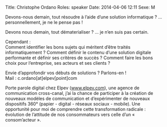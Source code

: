 Title: Christophe Ordano
Roles: speaker
Date: 2014-04-06 12:11
Sexe: M

Devons-nous demain, tout résoudre à l’aide d’une solution informatique ? 
… personnellement, je ne le pense pas ! 

Devons nous demain, tout dématerialiser  ? 
… je n’en suis pas certain. 

Cependant :  
Comment identifier les bons sujets qui méritent d’être traités informatiquement ? 
Comment définir le contenu d’une solution digitale performante et définir ses critères de succès ? 
Comment faire les bons choix pour l’entreprise, ses acteurs et ses clients ? 

Envie d’approfondir vos débuts de solutions ? Parlons-en !  
Mail : c.ordano[at]elpev[point]com

Porte parole digital chez Elpev (www.elpev.com), une agence de communication cross-canal, j’ai la chance de participer à la création de nouveaux modèles de communication et d’expérimenter de nouveaux dispositifs 360° (papier - digital - réseaux sociaux - mobile). 
Une opportunité pour moi de comprendre cette transformation radicale : évolution de l’attitude de nos consommateurs vers celle d’un « consom’acteur ». 
